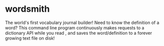 # wordsmith
The world's first vocabulary journal builder! Need to know the definition of a word? This command line program  continuously makes requests to a dictionary API while you read , and saves the word/definition to a forever growing text file on disk!
